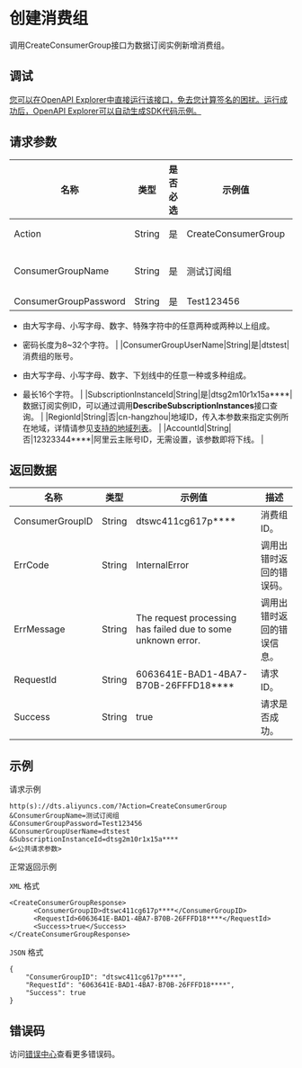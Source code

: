 # 创建消费组

调用CreateConsumerGroup接口为数据订阅实例新增消费组。

## 调试

[您可以在OpenAPI Explorer中直接运行该接口，免去您计算签名的困扰。运行成功后，OpenAPI Explorer可以自动生成SDK代码示例。](https://api.aliyun.com/#product=Dts&api=CreateConsumerGroup&type=RPC&version=2020-01-01)

## 请求参数

|名称|类型|是否必选|示例值|描述|
|--|--|----|---|--|
|Action|String|是|CreateConsumerGroup|系统规定参数，取值：**CreateConsumerGroup**。 |
|ConsumerGroupName|String|是|测试订阅组|消费组名称，不超过128个字符。建议配置具有业务意义的名称，便于后续识别。 |
|ConsumerGroupPassword|String|是|Test123456|消费组账号的密码。

 -   由大写字母、小写字母、数字、特殊字符中的任意两种或两种以上组成。
-   密码长度为8~32个字符。 |
|ConsumerGroupUserName|String|是|dtstest|消费组的账号。

 -   由大写字母、小写字母、数字、下划线中的任意一种或多种组成。
-   最长16个字符。 |
|SubscriptionInstanceId|String|是|dtsg2m10r1x15a\*\*\*\*|数据订阅实例ID，可以通过调用**DescribeSubscriptionInstances**接口查询。 |
|RegionId|String|否|cn-hangzhou|地域ID，传入本参数来指定实例所在地域，详情请参见[支持的地域列表](~141033~)。 |
|AccountId|String|否|12323344\*\*\*\*|阿里云主账号ID，无需设置，该参数即将下线。 |

## 返回数据

|名称|类型|示例值|描述|
|--|--|---|--|
|ConsumerGroupID|String|dtswc411cg617p\*\*\*\*|消费组ID。 |
|ErrCode|String|InternalError|调用出错时返回的错误码。 |
|ErrMessage|String|The request processing has failed due to some unknown error.|调用出错时返回的错误信息。 |
|RequestId|String|6063641E-BAD1-4BA7-B70B-26FFFD18\*\*\*\*|请求ID。 |
|Success|String|true|请求是否成功。 |

## 示例

请求示例

```
http(s)://dts.aliyuncs.com/?Action=CreateConsumerGroup
&ConsumerGroupName=测试订阅组
&ConsumerGroupPassword=Test123456
&ConsumerGroupUserName=dtstest
&SubscriptionInstanceId=dtsg2m10r1x15a****
&<公共请求参数>
```

正常返回示例

`XML` 格式

```
<CreateConsumerGroupResponse>
      <ConsumerGroupID>dtswc411cg617p****</ConsumerGroupID>
      <RequestId>6063641E-BAD1-4BA7-B70B-26FFFD18****</RequestId>
      <Success>true</Success>
</CreateConsumerGroupResponse>
```

`JSON` 格式

```
{
	"ConsumerGroupID": "dtswc411cg617p****",
	"RequestId": "6063641E-BAD1-4BA7-B70B-26FFFD18****",
	"Success": true
}
```

## 错误码

访问[错误中心](https://error-center.aliyun.com/status/product/Dts)查看更多错误码。

